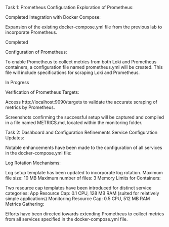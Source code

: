 Task 1: Prometheus Configuration
Exploration of Prometheus:

Completed
Integration with Docker Compose:

Expansion of the existing docker-compose.yml file from the previous lab to incorporate Prometheus.

Completed

Configuration of Prometheus:

To enable Prometheus to collect metrics from both Loki and Prometheus containers, a configuration file named prometheus.yml will be created. This file will include specifications for scraping Loki and Prometheus.

In Progress

Verification of Prometheus Targets:

Access http://localhost:9090/targets to validate the accurate scraping of metrics by Prometheus.

Screenshots confirming the successful setup will be captured and compiled in a file named METRICS.md, located within the monitoring folder.

Task 2: Dashboard and Configuration Refinements
Service Configuration Updates:

Notable enhancements have been made to the configuration of all services in the docker-compose.yml file:

Log Rotation Mechanisms:

Log setup template has been updated to incorporate log rotation.
Maximum file size: 10 MB
Maximum number of files: 3
Memory Limits for Containers:

Two resource cap templates have been introduced for distinct service categories:
App Resource Cap: 0.1 CPU, 128 MB RAM (suited for relatively simple applications)
Monitoring Resource Cap: 0.5 CPU, 512 MB RAM
Metrics Gathering:

Efforts have been directed towards extending Prometheus to collect metrics from all services specified in the docker-compose.yml file.